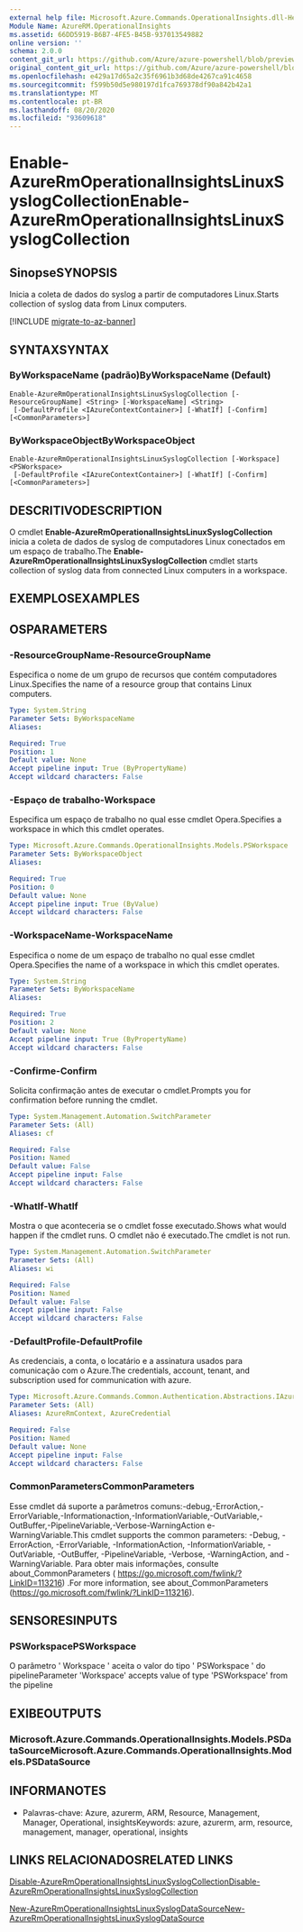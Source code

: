 ```yaml
---
external help file: Microsoft.Azure.Commands.OperationalInsights.dll-Help.xml
Module Name: AzureRM.OperationalInsights
ms.assetid: 66DD5919-B6B7-4FE5-B45B-937013549882
online version: ''
schema: 2.0.0
content_git_url: https://github.com/Azure/azure-powershell/blob/preview/src/ResourceManager/OperationalInsights/Commands.OperationalInsights/help/Enable-AzureRmOperationalInsightsLinuxSyslogCollection.md
original_content_git_url: https://github.com/Azure/azure-powershell/blob/preview/src/ResourceManager/OperationalInsights/Commands.OperationalInsights/help/Enable-AzureRmOperationalInsightsLinuxSyslogCollection.md
ms.openlocfilehash: e429a17d65a2c35f6961b3d68de4267ca91c4658
ms.sourcegitcommit: f599b50d5e980197d1fca769378df90a842b42a1
ms.translationtype: MT
ms.contentlocale: pt-BR
ms.lasthandoff: 08/20/2020
ms.locfileid: "93609618"
---
```

# <span data-ttu-id="bcf4c-101">Enable-AzureRmOperationalInsightsLinuxSyslogCollection</span><span class="sxs-lookup"><span data-stu-id="bcf4c-101">Enable-AzureRmOperationalInsightsLinuxSyslogCollection</span></span>

## <span data-ttu-id="bcf4c-102">Sinopse</span><span class="sxs-lookup"><span data-stu-id="bcf4c-102">SYNOPSIS</span></span>
<span data-ttu-id="bcf4c-103">Inicia a coleta de dados do syslog a partir de computadores Linux.</span><span class="sxs-lookup"><span data-stu-id="bcf4c-103">Starts collection of syslog data from Linux computers.</span></span>

[!INCLUDE [migrate-to-az-banner](../../includes/migrate-to-az-banner.md)]

## <span data-ttu-id="bcf4c-104">SYNTAX</span><span class="sxs-lookup"><span data-stu-id="bcf4c-104">SYNTAX</span></span>

### <span data-ttu-id="bcf4c-105">ByWorkspaceName (padrão)</span><span class="sxs-lookup"><span data-stu-id="bcf4c-105">ByWorkspaceName (Default)</span></span>
```
Enable-AzureRmOperationalInsightsLinuxSyslogCollection [-ResourceGroupName] <String> [-WorkspaceName] <String>
 [-DefaultProfile <IAzureContextContainer>] [-WhatIf] [-Confirm] [<CommonParameters>]
```

### <span data-ttu-id="bcf4c-106">ByWorkspaceObject</span><span class="sxs-lookup"><span data-stu-id="bcf4c-106">ByWorkspaceObject</span></span>
```
Enable-AzureRmOperationalInsightsLinuxSyslogCollection [-Workspace] <PSWorkspace>
 [-DefaultProfile <IAzureContextContainer>] [-WhatIf] [-Confirm] [<CommonParameters>]
```

## <span data-ttu-id="bcf4c-107">DESCRITIVO</span><span class="sxs-lookup"><span data-stu-id="bcf4c-107">DESCRIPTION</span></span>
<span data-ttu-id="bcf4c-108">O cmdlet **Enable-AzureRmOperationalInsightsLinuxSyslogCollection** inicia a coleta de dados de syslog de computadores Linux conectados em um espaço de trabalho.</span><span class="sxs-lookup"><span data-stu-id="bcf4c-108">The **Enable-AzureRmOperationalInsightsLinuxSyslogCollection** cmdlet starts collection of syslog data from connected Linux computers in a workspace.</span></span>

## <span data-ttu-id="bcf4c-109">EXEMPLOS</span><span class="sxs-lookup"><span data-stu-id="bcf4c-109">EXAMPLES</span></span>

## <span data-ttu-id="bcf4c-110">OS</span><span class="sxs-lookup"><span data-stu-id="bcf4c-110">PARAMETERS</span></span>

### <span data-ttu-id="bcf4c-111">-ResourceGroupName</span><span class="sxs-lookup"><span data-stu-id="bcf4c-111">-ResourceGroupName</span></span>
<span data-ttu-id="bcf4c-112">Especifica o nome de um grupo de recursos que contém computadores Linux.</span><span class="sxs-lookup"><span data-stu-id="bcf4c-112">Specifies the name of a resource group that contains Linux computers.</span></span>

```yaml
Type: System.String
Parameter Sets: ByWorkspaceName
Aliases: 

Required: True
Position: 1
Default value: None
Accept pipeline input: True (ByPropertyName)
Accept wildcard characters: False
```

### <span data-ttu-id="bcf4c-113">-Espaço de trabalho</span><span class="sxs-lookup"><span data-stu-id="bcf4c-113">-Workspace</span></span>
<span data-ttu-id="bcf4c-114">Especifica um espaço de trabalho no qual esse cmdlet Opera.</span><span class="sxs-lookup"><span data-stu-id="bcf4c-114">Specifies a workspace in which this cmdlet operates.</span></span>

```yaml
Type: Microsoft.Azure.Commands.OperationalInsights.Models.PSWorkspace
Parameter Sets: ByWorkspaceObject
Aliases: 

Required: True
Position: 0
Default value: None
Accept pipeline input: True (ByValue)
Accept wildcard characters: False
```

### <span data-ttu-id="bcf4c-115">-WorkspaceName</span><span class="sxs-lookup"><span data-stu-id="bcf4c-115">-WorkspaceName</span></span>
<span data-ttu-id="bcf4c-116">Especifica o nome de um espaço de trabalho no qual esse cmdlet Opera.</span><span class="sxs-lookup"><span data-stu-id="bcf4c-116">Specifies the name of a workspace in which this cmdlet operates.</span></span>

```yaml
Type: System.String
Parameter Sets: ByWorkspaceName
Aliases: 

Required: True
Position: 2
Default value: None
Accept pipeline input: True (ByPropertyName)
Accept wildcard characters: False
```

### <span data-ttu-id="bcf4c-117">-Confirme</span><span class="sxs-lookup"><span data-stu-id="bcf4c-117">-Confirm</span></span>
<span data-ttu-id="bcf4c-118">Solicita confirmação antes de executar o cmdlet.</span><span class="sxs-lookup"><span data-stu-id="bcf4c-118">Prompts you for confirmation before running the cmdlet.</span></span>

```yaml
Type: System.Management.Automation.SwitchParameter
Parameter Sets: (All)
Aliases: cf

Required: False
Position: Named
Default value: False
Accept pipeline input: False
Accept wildcard characters: False
```

### <span data-ttu-id="bcf4c-119">-WhatIf</span><span class="sxs-lookup"><span data-stu-id="bcf4c-119">-WhatIf</span></span>
<span data-ttu-id="bcf4c-120">Mostra o que aconteceria se o cmdlet fosse executado.</span><span class="sxs-lookup"><span data-stu-id="bcf4c-120">Shows what would happen if the cmdlet runs.</span></span>
<span data-ttu-id="bcf4c-121">O cmdlet não é executado.</span><span class="sxs-lookup"><span data-stu-id="bcf4c-121">The cmdlet is not run.</span></span>

```yaml
Type: System.Management.Automation.SwitchParameter
Parameter Sets: (All)
Aliases: wi

Required: False
Position: Named
Default value: False
Accept pipeline input: False
Accept wildcard characters: False
```

### <span data-ttu-id="bcf4c-122">-DefaultProfile</span><span class="sxs-lookup"><span data-stu-id="bcf4c-122">-DefaultProfile</span></span>
<span data-ttu-id="bcf4c-123">As credenciais, a conta, o locatário e a assinatura usados para comunicação com o Azure.</span><span class="sxs-lookup"><span data-stu-id="bcf4c-123">The credentials, account, tenant, and subscription used for communication with azure.</span></span>

```yaml
Type: Microsoft.Azure.Commands.Common.Authentication.Abstractions.IAzureContextContainer
Parameter Sets: (All)
Aliases: AzureRmContext, AzureCredential

Required: False
Position: Named
Default value: None
Accept pipeline input: False
Accept wildcard characters: False
```

### <span data-ttu-id="bcf4c-124">CommonParameters</span><span class="sxs-lookup"><span data-stu-id="bcf4c-124">CommonParameters</span></span>
<span data-ttu-id="bcf4c-125">Esse cmdlet dá suporte a parâmetros comuns:-debug,-ErrorAction,-ErrorVariable,-Informationaction,-InformationVariable,-OutVariable,-OutBuffer,-PipelineVariable,-Verbose-WarningAction e-WarningVariable.</span><span class="sxs-lookup"><span data-stu-id="bcf4c-125">This cmdlet supports the common parameters: -Debug, -ErrorAction, -ErrorVariable, -InformationAction, -InformationVariable, -OutVariable, -OutBuffer, -PipelineVariable, -Verbose, -WarningAction, and -WarningVariable.</span></span> <span data-ttu-id="bcf4c-126">Para obter mais informações, consulte about_CommonParameters ( https://go.microsoft.com/fwlink/?LinkID=113216) .</span><span class="sxs-lookup"><span data-stu-id="bcf4c-126">For more information, see about_CommonParameters (https://go.microsoft.com/fwlink/?LinkID=113216).</span></span>

## <span data-ttu-id="bcf4c-127">SENSORES</span><span class="sxs-lookup"><span data-stu-id="bcf4c-127">INPUTS</span></span>

### <span data-ttu-id="bcf4c-128">PSWorkspace</span><span class="sxs-lookup"><span data-stu-id="bcf4c-128">PSWorkspace</span></span>
<span data-ttu-id="bcf4c-129">O parâmetro ' Workspace ' aceita o valor do tipo ' PSWorkspace ' do pipeline</span><span class="sxs-lookup"><span data-stu-id="bcf4c-129">Parameter 'Workspace' accepts value of type 'PSWorkspace' from the pipeline</span></span>

## <span data-ttu-id="bcf4c-130">EXIBE</span><span class="sxs-lookup"><span data-stu-id="bcf4c-130">OUTPUTS</span></span>

### <span data-ttu-id="bcf4c-131">Microsoft.Azure.Commands.OperationalInsights.Models.PSDataSource</span><span class="sxs-lookup"><span data-stu-id="bcf4c-131">Microsoft.Azure.Commands.OperationalInsights.Models.PSDataSource</span></span>

## <span data-ttu-id="bcf4c-132">INFORMA</span><span class="sxs-lookup"><span data-stu-id="bcf4c-132">NOTES</span></span>
* <span data-ttu-id="bcf4c-133">Palavras-chave: Azure, azurerm, ARM, Resource, Management, Manager, Operational, insights</span><span class="sxs-lookup"><span data-stu-id="bcf4c-133">Keywords: azure, azurerm, arm, resource, management, manager, operational, insights</span></span>

## <span data-ttu-id="bcf4c-134">LINKS RELACIONADOS</span><span class="sxs-lookup"><span data-stu-id="bcf4c-134">RELATED LINKS</span></span>

[<span data-ttu-id="bcf4c-135">Disable-AzureRmOperationalInsightsLinuxSyslogCollection</span><span class="sxs-lookup"><span data-stu-id="bcf4c-135">Disable-AzureRmOperationalInsightsLinuxSyslogCollection</span></span>](./Disable-AzureRmOperationalInsightsLinuxSyslogCollection.md)

[<span data-ttu-id="bcf4c-136">New-AzureRmOperationalInsightsLinuxSyslogDataSource</span><span class="sxs-lookup"><span data-stu-id="bcf4c-136">New-AzureRmOperationalInsightsLinuxSyslogDataSource</span></span>](./New-AzureRmOperationalInsightsLinuxSyslogDataSource.md)


